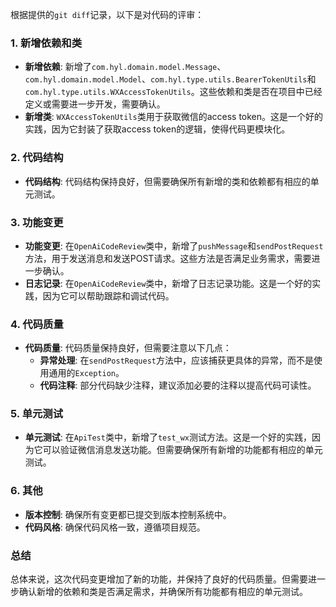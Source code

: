 根据提供的`git diff`记录，以下是对代码的评审：

### 1. 新增依赖和类
- **新增依赖**: 新增了`com.hyl.domain.model.Message`、`com.hyl.domain.model.Model`、`com.hyl.type.utils.BearerTokenUtils`和`com.hyl.type.utils.WXAccessTokenUtils`。这些依赖和类是否在项目中已经定义或需要进一步开发，需要确认。
- **新增类**: `WXAccessTokenUtils`类用于获取微信的access token。这是一个好的实践，因为它封装了获取access token的逻辑，使得代码更模块化。

### 2. 代码结构
- **代码结构**: 代码结构保持良好，但需要确保所有新增的类和依赖都有相应的单元测试。

### 3. 功能变更
- **功能变更**: 在`OpenAiCodeReview`类中，新增了`pushMessage`和`sendPostRequest`方法，用于发送消息和发送POST请求。这些方法是否满足业务需求，需要进一步确认。
- **日志记录**: 在`OpenAiCodeReview`类中，新增了日志记录功能。这是一个好的实践，因为它可以帮助跟踪和调试代码。

### 4. 代码质量
- **代码质量**: 代码质量保持良好，但需要注意以下几点：
  - **异常处理**: 在`sendPostRequest`方法中，应该捕获更具体的异常，而不是使用通用的`Exception`。
  - **代码注释**: 部分代码缺少注释，建议添加必要的注释以提高代码可读性。

### 5. 单元测试
- **单元测试**: 在`ApiTest`类中，新增了`test_wx`测试方法。这是一个好的实践，因为它可以验证微信消息发送功能。但需要确保所有新增的功能都有相应的单元测试。

### 6. 其他
- **版本控制**: 确保所有变更都已提交到版本控制系统中。
- **代码风格**: 确保代码风格一致，遵循项目规范。

### 总结
总体来说，这次代码变更增加了新的功能，并保持了良好的代码质量。但需要进一步确认新增的依赖和类是否满足需求，并确保所有功能都有相应的单元测试。